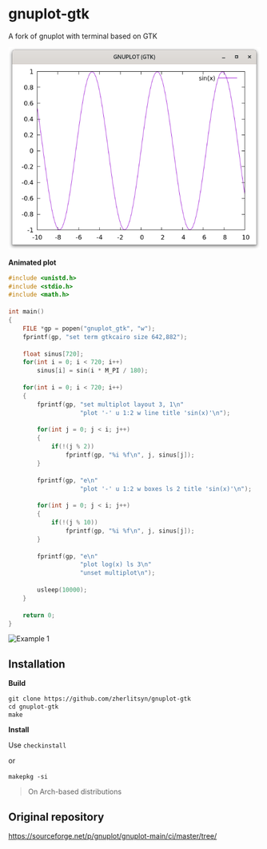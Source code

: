 # gnuplot-gtk
A fork of gnuplot with terminal based on GTK 

![Example 0](https://github.com/zherlitsyn/gnuplot-gtk/blob/master/image0.png "Example 0")

**Animated plot**

```c
#include <unistd.h>
#include <stdio.h>
#include <math.h>

int main()
{
    FILE *gp = popen("gnuplot_gtk", "w");
    fprintf(gp, "set term gtkcairo size 642,882");

    float sinus[720];
    for(int i = 0; i < 720; i++)
        sinus[i] = sin(i * M_PI / 180);

    for(int i = 0; i < 720; i++)
    {
        fprintf(gp, "set multiplot layout 3, 1\n"
                    "plot '-' u 1:2 w line title 'sin(x)'\n");

        for(int j = 0; j < i; j++)
        {
            if(!(j % 2))
                fprintf(gp, "%i %f\n", j, sinus[j]);
        }

        fprintf(gp, "e\n"
                    "plot '-' u 1:2 w boxes ls 2 title 'sin(x)'\n");

        for(int j = 0; j < i; j++)
        {
            if(!(j % 10))
                fprintf(gp, "%i %f\n", j, sinus[j]);
        }

        fprintf(gp, "e\n"
                    "plot log(x) ls 3\n"
                    "unset multiplot\n");

        usleep(10000);
    }

    return 0;
}
```

![Example 1](https://github.com/zherlitsyn/gnuplot-gtk/blob/master/image1.gif "Example 1")

## Installation

**Build**
```
git clone https://github.com/zherlitsyn/gnuplot-gtk
cd gnuplot-gtk
make
```

**Install**

Use `checkinstall`

or

`makepkg -si`
> On Arch-based distributions

## Original repository
https://sourceforge.net/p/gnuplot/gnuplot-main/ci/master/tree/
